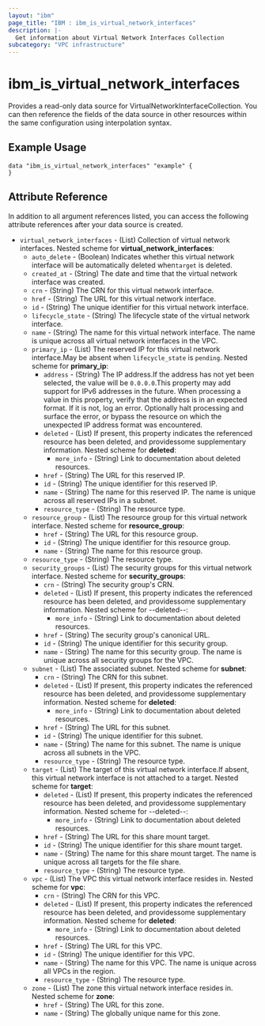 ```yaml
---
layout: "ibm"
page_title: "IBM : ibm_is_virtual_network_interfaces"
description: |-
  Get information about Virtual Network Interfaces Collection
subcategory: "VPC infrastructure"
---
```


# ibm_is_virtual_network_interfaces

Provides a read-only data source for VirtualNetworkInterfaceCollection. You can then reference the fields of the data source in other resources within the same configuration using interpolation syntax.

## Example Usage

```hcl
data "ibm_is_virtual_network_interfaces" "example" {
}
```


## Attribute Reference

In addition to all argument references listed, you can access the following attribute references after your data source is created.

- `virtual_network_interfaces` - (List) Collection of virtual network interfaces.
	Nested scheme for **virtual_network_interfaces**:
	- `auto_delete` - (Boolean) Indicates whether this virtual network interface will be automatically deleted when`target` is deleted.
	- `created_at` - (String) The date and time that the virtual network interface was created.
	- `crn` - (String) The CRN for this virtual network interface.
	- `href` - (String) The URL for this virtual network interface.
	- `id` - (String) The unique identifier for this virtual network interface.
	- `lifecycle_state` - (String) The lifecycle state of the virtual network interface.
	- `name` - (String) The name for this virtual network interface. The name is unique across all virtual network interfaces in the VPC.
	- `primary_ip` - (List) The reserved IP for this virtual network interface.May be absent when `lifecycle_state` is `pending`.
		Nested scheme for **primary_ip**:
		- `address` - (String) The IP address.If the address has not yet been selected, the value will be `0.0.0.0`.This property may add support for IPv6 addresses in the future. When processing a value in this property, verify that the address is in an expected format. If it is not, log an error. Optionally halt processing and surface the error, or bypass the resource on which the unexpected IP address format was encountered.
		- `deleted` - (List) If present, this property indicates the referenced resource has been deleted, and providessome supplementary information.
			Nested scheme for **deleted**:
			- `more_info` - (String) Link to documentation about deleted resources.
		- `href` - (String) The URL for this reserved IP.
		- `id` - (String) The unique identifier for this reserved IP.
		- `name` - (String) The name for this reserved IP. The name is unique across all reserved IPs in a subnet.
		- `resource_type` - (String) The resource type.
	- `resource_group` - (List) The resource group for this virtual network interface.
		Nested scheme for **resource_group**:
		- `href` - (String) The URL for this resource group.
		- `id` - (String) The unique identifier for this resource group.
		- `name` - (String) The name for this resource group.
	- `resource_type` - (String) The resource type.
	- `security_groups` - (List) The security groups for this virtual network interface.
		Nested scheme for **security_groups**:
		- `crn` - (String) The security group's CRN.
		- `deleted` - (List) If present, this property indicates the referenced resource has been deleted, and providessome supplementary information.
			Nested scheme for --deleted--:
			- `more_info` - (String) Link to documentation about deleted resources.
		- `href` - (String) The security group's canonical URL.
		- `id` - (String) The unique identifier for this security group.
		- `name` - (String) The name for this security group. The name is unique across all security groups for the VPC.
	- `subnet` - (List) The associated subnet.
		Nested scheme for **subnet**:
		- `crn` - (String) The CRN for this subnet.
		- `deleted` - (List) If present, this property indicates the referenced resource has been deleted, and providessome supplementary information.
			Nested scheme for **deleted**:
			- `more_info` - (String) Link to documentation about deleted resources.
		- `href` - (String) The URL for this subnet.
		- `id` - (String) The unique identifier for this subnet.
		- `name` - (String) The name for this subnet. The name is unique across all subnets in the VPC.
		- `resource_type` - (String) The resource type.
	- `target` - (List) The target of this virtual network interface.If absent, this virtual network interface is not attached to a target.
		Nested scheme for **target**:
		- `deleted` - (List) If present, this property indicates the referenced resource has been deleted, and providessome supplementary information.
			Nested scheme for --deleted--:
			- `more_info` - (String) Link to documentation about deleted resources.
		- `href` - (String) The URL for this share mount target.
		- `id` - (String) The unique identifier for this share mount target.
		- `name` - (String) The name for this share mount target. The name is unique across all targets for the file share.
		- `resource_type` - (String) The resource type.
	- `vpc` - (List) The VPC this virtual network interface resides in.
		Nested scheme for **vpc**:
		- `crn` - (String) The CRN for this VPC.
		- `deleted` - (List) If present, this property indicates the referenced resource has been deleted, and providessome supplementary information.
			Nested scheme for **deleted**:
			- `more_info` - (String) Link to documentation about deleted resources.
		- `href` - (String) The URL for this VPC.
		- `id` - (String) The unique identifier for this VPC.
		- `name` - (String) The name for this VPC. The name is unique across all VPCs in the region.
		- `resource_type` - (String) The resource type.
	- `zone` - (List) The zone this virtual network interface resides in.
		Nested scheme for **zone**:
		- `href` - (String) The URL for this zone.
		- `name` - (String) The globally unique name for this zone.

